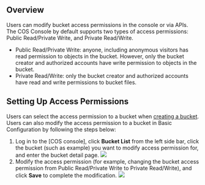 ## Overview

Users can modify bucket access permissions in the console or via APIs. The COS Console by default supports two types of access permissions: Public Read/Private Write, and Private Read/Write.

- Public Read/Private Write: anyone, including anonymous visitors has read permission to objects in the bucket. However, only the bucket creator and authorized accounts have write permission to objects in the bucket.
- Private Read/Write: only the bucket creator and authorized accounts have read and write permissions to bucket files.

## Setting Up Access Permissions

Users can select the access permission to a bucket when [creating a bucket](https://intl.cloud.tencent.com/document/product/436/6232). Users can also modify the access permission to a bucket in Basic Configuration by following the steps below:

1. Log in to the [COS console], click **Bucket List** from the left side bar, click the bucket (such as example) you want to modify access permission for, and enter the bucket detail page.
   ![](https://main.qcloudimg.com/raw/695c2f7e68ef417a9f1a0809fcd804fc.png)
2. Modify the access permission (for example, changing the bucket access permission from Public Read/Private Write to Private Read/Write), and click **Save** to complete the modification.
   ![](https://main.qcloudimg.com/raw/6fb49a9d5a81e91fd06a56fe69ca7cff.png)
